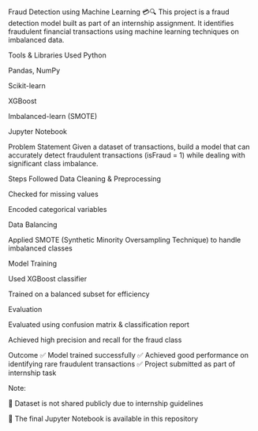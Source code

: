 Fraud Detection using Machine Learning 💳🔍
This project is a fraud detection model built as part of an internship assignment. It identifies fraudulent financial transactions using machine learning techniques on imbalanced data.

Tools & Libraries Used
Python

Pandas, NumPy

Scikit-learn

XGBoost

Imbalanced-learn (SMOTE)

Jupyter Notebook

Problem Statement
Given a dataset of transactions, build a model that can accurately detect fraudulent transactions (isFraud = 1) while dealing with significant class imbalance.

Steps Followed
Data Cleaning & Preprocessing

Checked for missing values

Encoded categorical variables

Data Balancing

Applied SMOTE (Synthetic Minority Oversampling Technique) to handle imbalanced classes

Model Training

Used XGBoost classifier

Trained on a balanced subset for efficiency

Evaluation

Evaluated using confusion matrix & classification report

Achieved high precision and recall for the fraud class

Outcome
✅ Model trained successfully
✅ Achieved good performance on identifying rare fraudulent transactions
✅ Project submitted as part of internship task



Note:

🔗 Dataset is not shared publicly due to internship guidelines

📁 The final Jupyter Notebook is available in this repository


